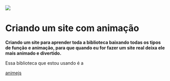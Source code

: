 <img src="https://freefrontend.com/assets/img/anime-js-examples/anime-js-logo-animation.png">

<h1>Criando um site com animação</h1>

<strong>Criando um site para aprender toda a biblioteca baixando todas os tipos de função e animação, para que quando eu for fazer um site real deixa ele mais animado e divertido.</strong>

<p>Essa biblioteca que estou usando é a</p><a href="hhttps://animejs.com">animejs</a>